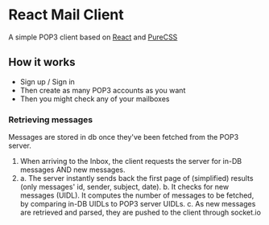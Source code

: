 # React Mail Client

A simple POP3 client based on [React](https://reactjs.org) and [PureCSS](https://purecss.io)

## How it works

- Sign up / Sign in
- Then create as many POP3 accounts as you want
- Then you might check any of your mailboxes

### Retrieving messages

Messages are stored in db once they've been fetched from the POP3 server.

1. When arriving to the Inbox, the client requests the server for in-DB messages AND new messages.
2. a. The server instantly sends back the first page of (simplified) results (only messages' id, sender, subject, date).
   b. It checks for new messages (UIDL). It computes the number of messages to be fetched, by comparing in-DB UIDLs to POP3 server UIDLs.
   c. As new messages are retrieved and parsed, they are pushed to the client through socket.io
